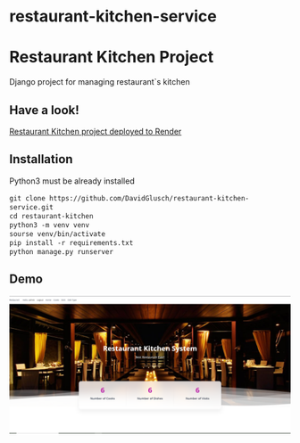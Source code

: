 # restaurant-kitchen-service
# Restaurant Kitchen Project

Django project for managing restaurant`s kitchen 

## Have a look!

[Restaurant Kitchen project deployed to Render](PASTE_LINK_HERE)

## Installation 

Python3 must be already installed 
```shell
git clone https://github.com/DavidGlusch/restaurant-kitchen-service.git
cd restaurant-kitchen
python3 -m venv venv
sourse venv/bin/activate
pip install -r requirements.txt
python manage.py runserver
```
## Demo
![Homepage](Demo.PNG)
